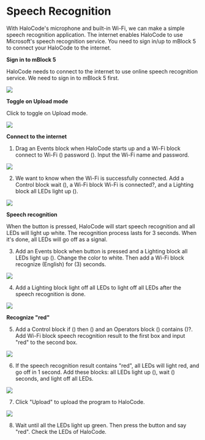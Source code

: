 # Speech Recognition

With HaloCode's microphone and built-in Wi-Fi, we can make a simple speech recognition application. The internet enables HaloCode to use Microsoft's speech recognition service. You need to sign in/up to mBlock 5 to connect your HaloCode to the internet.

**Sign in to mBlock 5**

HaloCode needs to connect to the internet to use online speech recognition service. We need to sign in to mBlock 5 first.

![](../.gitbook/assets/0%20%284%29.gif)

**Toggle on Upload mode**

Click to toggle on Upload mode.

![](../.gitbook/assets/1%20%287%29.gif)

**Connect to the internet**

1. Drag an Events block when HaloCode starts up and a Wi-Fi block connect to Wi-Fi \(\) password \(\). Input the Wi-Fi name and password.

![](../.gitbook/assets/2%20%2814%29.gif)

2. We want to know when the Wi-Fi is successfully connected. Add a Control block wait \(\), a Wi-Fi block Wi-Fi is connected?, and a Lighting block all LEDs light up \(\).

![](../.gitbook/assets/3%20%283%29.gif)

**Speech recognition**

When the button is pressed, HaloCode will start speech recognition and all LEDs will light up white. The recognition process lasts for 3 seconds. When it's done, all LEDs will go off as a signal.

3. Add an Events block when button is pressed and a Lighting block all LEDs light up \(\). Change the color to white. Then add a Wi-Fi block recognize \(English\) for \(3\) seconds.

![](../.gitbook/assets/4%20%289%29.gif)

4. Add a Lighting block light off all LEDs to light off all LEDs after the speech recognition is done.

![](../.gitbook/assets/5%20%283%29.gif)

**Recognize "red"**

5. Add a Control block if \(\) then \(\) and an Operators block \(\) contains \(\)?. Add Wi-Fi block speech recognition result to the first box and input "red" to the second box.

![](../.gitbook/assets/6%20%285%29.gif)

6. If the speech recognition result contains "red", all LEDs will light red, and go off in 1 second. Add these blocks: all LEDs light up \(\), wait \(\) seconds, and light off all LEDs.

![](../.gitbook/assets/7%20%288%29.gif)

7. Click "Upload" to upload the program to HaloCode.

![](../.gitbook/assets/8.gif)

8. Wait until all the LEDs light up green. Then press the button and say "red". Check the LEDs of HaloCode.

